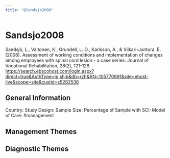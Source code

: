 ```yaml
---
title: "@Sandsjo2008"
---
```


# Sandsjo2008
Sandsjö, L., Valtonen, K., Grundell, L. O., Karlsson, A., & Viikari-Juntura, E. (2008). Assessment of working conditions and implementation of changes among employees with spinal cord lesion - a case series. Journal of Vocational Rehabilitation, 28(2), 121-128. https://search.ebscohost.com/login.aspx?direct=true&AuthType=ip,shib&db=rzh&AN=105770991&site=ehost-live&scope=site&custid=s5282536 

## General Information
Country: 
Study Design: 
Sample Size: 
Percentage of Sample with SCI:
Model of Care: #management 

## Management Themes


## Diagnostic Themes
